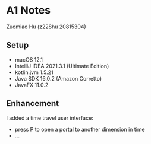# A1 Notes
Zuomiao Hu (z228hu 20815304)
 
## Setup
* macOS 12.1
* IntelliJ IDEA 2021.3.1 (Ultimate Edition)
* kotlin.jvm 1.5.21
* Java SDK 16.0.2 (Amazon Corretto)
* JavaFX 11.0.2


## Enhancement 
I added a time travel user interface: 
* press P to open a portal to another dimension in time
* …
